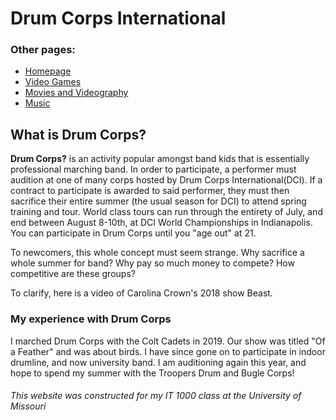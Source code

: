 
<html>
  <h1>
    Drum Corps International
  </h1>
  <body>
    <h3>
      Other pages:
    </h3>
    <ul>
      <li><a href="README.md">Homepage</a></li>
      <li><a href="Video_Games.md">Video Games</a></li>
      <li><a href="Movies.md">Movies and Videography</a></li>
      <li><a href="Music.md">Music</a></li>   
    </ul>
  
<h2> What is Drum Corps?</h2>
    
<p> <b>Drum Corps?</b> is an activity popular amongst band kids that is essentially professional marching band. In order to participate, a performer must audition at one of many corps hosted by Drum Corps International(DCI). If a contract to participate is awarded to said performer, they must then sacrifice their entire summer (the usual season for DCI) to attend spring training and tour. World class tours can run through the entirety of July, and end between August 8-10th, at DCI World Championships in Indianapolis. You can participate in Drum Corps until you "age out" at 21. </p>
    
<p> To newcomers, this whole concept must seem strange. Why sacrifice a whole summer for band? Why pay so much money to compete? How competitive are these groups?</p>

<p>To clarify, here is a video of Carolina Crown's 2018 show Beast.</p>
      
<h3> My experience with Drum Corps</h3>
    
<p>I marched Drum Corps with the Colt Cadets in 2019. Our show was titled "Of a Feather" and was about birds. I have since gone on to participate in indoor drumline, and now university band. I am auditioning again this year, and hope to spend my summer with the Troopers Drum and Bugle Corps!</p>
    
<h6> This website was constructed for my IT 1000 class at the University of Missouri</h6>
    
  
  
  
